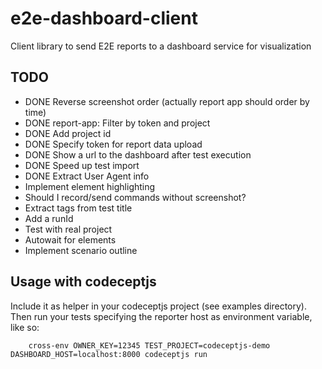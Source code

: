 e2e-dashboard-client
====================

Client library to send E2E reports to a dashboard service for visualization

## TODO

- DONE Reverse screenshot order (actually report app should order by time)
- DONE report-app: Filter by token and project
- DONE Add project id
- DONE Specify token for report data upload
- DONE Show a url to the dashboard after test execution
- DONE Speed up test import
- DONE Extract User Agent info
- Implement element highlighting
- Should I record/send commands without screenshot?
- Extract tags from test title
- Add a runId
- Test with real project
- Autowait for elements
- Implement scenario outline


## Usage with codeceptjs

Include it as helper in your codeceptjs project (see examples directory). Then run your tests
specifying the reporter host as environment variable, like so:

```
    cross-env OWNER_KEY=12345 TEST_PROJECT=codeceptjs-demo DASHBOARD_HOST=localhost:8000 codeceptjs run
```